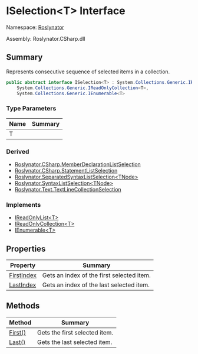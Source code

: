 # ISelection\<T> Interface

Namespace: [Roslynator](../README.md)

Assembly: Roslynator\.CSharp\.dll

## Summary

Represents consecutive sequence of selected items in a collection\.

```csharp
public abstract interface ISelection<T> : System.Collections.Generic.IReadOnlyList<T>,
    System.Collections.Generic.IReadOnlyCollection<T>,
    System.Collections.Generic.IEnumerable<T>
```

### Type Parameters

| Name | Summary |
| ---- | ------- |
| T | |

### Derived

* [Roslynator.CSharp.MemberDeclarationListSelection](../CSharp/MemberDeclarationListSelection/README.md)
* [Roslynator.CSharp.StatementListSelection](../CSharp/StatementListSelection/README.md)
* [Roslynator.SeparatedSyntaxListSelection\<TNode>](../SeparatedSyntaxListSelection-1/README.md)
* [Roslynator.SyntaxListSelection\<TNode>](../SyntaxListSelection-1/README.md)
* [Roslynator.Text.TextLineCollectionSelection](../Text/TextLineCollectionSelection/README.md)

### Implements

* [IReadOnlyList\<T>](https://docs.microsoft.com/en-us/dotnet/api/system.collections.generic.ireadonlylist-1)
* [IReadOnlyCollection\<T>](https://docs.microsoft.com/en-us/dotnet/api/system.collections.generic.ireadonlycollection-1)
* [IEnumerable\<T>](https://docs.microsoft.com/en-us/dotnet/api/system.collections.generic.ienumerable-1)

## Properties

| Property | Summary |
| -------- | ------- |
| [FirstIndex](FirstIndex/README.md) | Gets an index of the first selected item\. |
| [LastIndex](LastIndex/README.md) | Gets an index of the last selected item\. |

## Methods

| Method | Summary |
| ------ | ------- |
| [First()](First/README.md) | Gets the first selected item\. |
| [Last()](Last/README.md) | Gets the last selected item\. |

